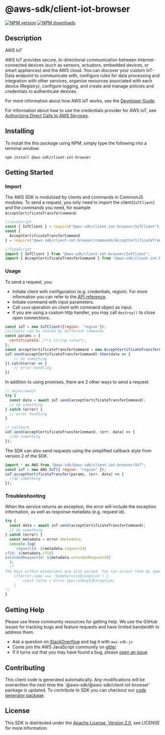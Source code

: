 # @aws-sdk/client-iot-browser

[![NPM version](https://img.shields.io/npm/v/@aws-sdk/client-iot-browser/preview.svg)](https://www.npmjs.com/package/@aws-sdk/client-iot-browser)
[![NPM downloads](https://img.shields.io/npm/dm/@aws-sdk/client-iot-browser.svg)](https://www.npmjs.com/package/@aws-sdk/client-iot-browser)

## Description

<fullname>AWS IoT</fullname> <p>AWS IoT provides secure, bi-directional communication between Internet-connected devices (such as sensors, actuators, embedded devices, or smart appliances) and the AWS cloud. You can discover your custom IoT-Data endpoint to communicate with, configure rules for data processing and integration with other services, organize resources associated with each device (Registry), configure logging, and create and manage policies and credentials to authenticate devices.</p> <p>For more information about how AWS IoT works, see the <a href="https://docs.aws.amazon.com/iot/latest/developerguide/aws-iot-how-it-works.html">Developer Guide</a>.</p> <p>For information about how to use the credentials provider for AWS IoT, see <a href="https://docs.aws.amazon.com/iot/latest/developerguide/authorizing-direct-aws.html">Authorizing Direct Calls to AWS Services</a>.</p>

## Installing

To install the this package using NPM, simply type the following into a terminal window:

```
npm install @aws-sdk/client-iot-browser
```

## Getting Started

### Import

The AWS SDK is modulized by clients and commands in CommonJS modules. To send a request, you only need to import the client(`IoTClient`) and the commands you need, for example `AcceptCertificateTransferCommand`:

```javascript
//JavaScript
const { IoTClient } = require("@aws-sdk/client-iot-browser/IoTClient");
const {
  AcceptCertificateTransferCommand
} = require("@aws-sdk/client-iot-browser/commands/AcceptCertificateTransferCommand");
```

```javascript
//TypeScript
import { IoTClient } from "@aws-sdk/client-iot-browser/IoTClient";
import { AcceptCertificateTransferCommand } from "@aws-sdk/client-iot-browser/commands/AcceptCertificateTransferCommand";
```

### Usage

To send a request, you:

- Initiate client with configuration (e.g. credentials, region). For more information you can refer to the [API reference][].
- Initiate command with input parameters.
- Call `send` operation on client with command object as input.
- If you are using a custom http handler, you may call `destroy()` to close open connections.

```javascript
const ioT = new IoTClient({region: 'region'});
//clients can be shared by different commands
const params = {
  certificateId: /**a string value*/,
};
const acceptCertificateTransferCommand = new AcceptCertificateTransferCommand(params);
ioT.send(acceptCertificateTransferCommand).then(data => {
    // do something
}).catch(error => {
    // error handling
})
```

In addition to using promises, there are 2 other ways to send a request:

```javascript
// async/await
try {
  const data = await ioT.send(acceptCertificateTransferCommand);
  // do something
} catch (error) {
  // error handling
}
```

```javascript
// callback
ioT.send(acceptCertificateTransferCommand, (err, data) => {
  //do something
});
```

The SDK can also send requests using the simplified callback style from version 2 of the SDK.

```javascript
import * as AWS from "@aws-sdk/@aws-sdk/client-iot-browser/IoT";
const ioT = new AWS.IoT({ region: "region" });
ioT.acceptCertificateTransfer(params, (err, data) => {
  //do something
});
```

### Troubleshooting

When the service returns an exception, the error will include the exception information, as well as response metadata (e.g. request id).

```javascript
try {
  const data = await ioT.send(acceptCertificateTransferCommand);
  // do something
} catch (error) {
  const metadata = error.$metadata;
  console.log(
    `requestId: ${metadata.requestId}
cfId: ${metadata.cfId}
extendedRequestId: ${metadata.extendedRequestId}`
  );
  /*
The keys within exceptions are also parsed. You can access them by specifying exception names:
    if(error.name === 'SomeServiceException') {
        const value = error.specialKeyInException;
    }
*/
}
```

## Getting Help

Please use these community resources for getting help. We use the GitHub issues for tracking bugs and feature requests and have limited bandwidth to address them.

- Ask a question on [StackOverflow](https://stackoverflow.com/questions/tagged/aws-sdk-js) and tag it with `aws-sdk-js`
- Come join the AWS JavaScript community on [gitter](https://gitter.im/aws/aws-sdk-js-v3)
- If it turns out that you may have found a bug, please [open an issue](https://github.com/aws/aws-sdk-js-v3/issues)

## Contributing

This client code is generated automatically. Any modifications will be overwritten the next time the `@aws-sdk/@aws-sdk/client-iot-browser' package is updated. To contribute to SDK you can checkout our [code generator package][].

## License

This SDK is distributed under the
[Apache License, Version 2.0](http://www.apache.org/licenses/LICENSE-2.0),
see LICENSE for more information.

[code generator package]: https://github.com/aws/aws-sdk-js-v3/tree/master/packages/service-types-generator
[api reference]: https://docs.aws.amazon.com/AWSJavaScriptSDK/latest/
